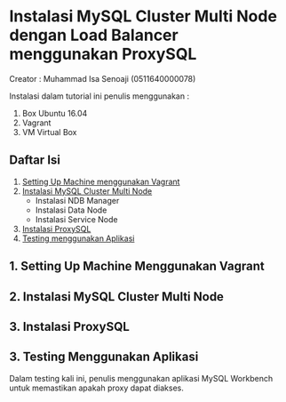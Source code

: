 # Instalasi MySQL Cluster Multi Node dengan Load Balancer menggunakan ProxySQL
Creator : Muhammad Isa Senoaji (0511640000078)

Instalasi dalam tutorial ini penulis menggunakan :
 1. Box Ubuntu 16.04
 2. Vagrant
 3. VM Virtual Box

## Daftar Isi
1. [Setting Up Machine menggunakan Vagrant](#1-setting-up-machine-menggunakan-vagrant)
2. [Instalasi MySQL Cluster Multi Node](#2-instalasi-mysql-cluster-multi-node) 
   - Instalasi NDB Manager
   - Instalasi Data Node
   - Instalasi Service Node
3. [Instalasi ProxySQL](#3-instalasi-proxysql)
4. [Testing menggunakan Aplikasi](#4-testing-menggunakan-aplikasi)

## 1. Setting Up Machine Menggunakan Vagrant

## 2. Instalasi MySQL Cluster Multi Node

## 3. Instalasi ProxySQL

## 3. Testing Menggunakan Aplikasi
Dalam testing kali ini, penulis menggunakan aplikasi MySQL Workbench untuk memastikan apakah proxy dapat diakses.
